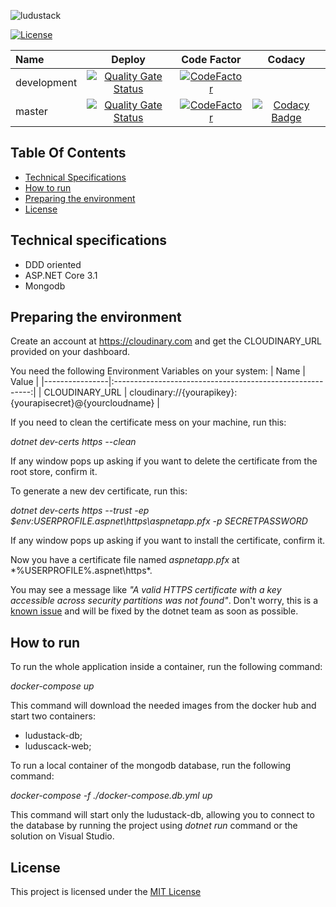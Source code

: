 ![ludustack](https://github.com/anteatergames/ludustack/blob/master/LuduStack.Web/wwwroot/images/logo-horizontal-black-1024w.png?raw=true)

[![License](https://img.shields.io/github/license/anteatergames/indievisible)](https://github.com/anteatergames/ludustack/blob/master/LICENSE)


| Name|Deploy|Code Factor|Codacy|
|:-|:-:|:-:|:-:|
|development|[![Quality Gate Status](https://sonarcloud.io/api/project_badges/measure?branch=development&project=anteatergames_ludustack&metric=alert_status)](https://sonarcloud.io/dashboard?id=anteatergames_ludustack&branch=development)|[![CodeFactor](https://www.codefactor.io/repository/github/anteatergames/ludustack/badge)](https://www.codefactor.io/repository/github/anteatergames/ludustack)|
|master|[![Quality Gate Status](https://sonarcloud.io/api/project_badges/measure?branch=master&project=anteatergames_ludustack&metric=alert_status)](https://sonarcloud.io/dashboard?id=anteatergames_ludustack&branch=master)|[![CodeFactor](https://www.codefactor.io/repository/github/anteatergames/ludustack/badge)](https://www.codefactor.io/repository/github/anteatergames/ludustack)|[![Codacy Badge](https://app.codacy.com/project/badge/Grade/d3db41f42938477499a591178186d3da)](https://www.codacy.com/gh/anteatergames/ludustack/dashboard?utm_source=github.com&amp;utm_medium=referral&amp;utm_content=anteatergames/ludustack&amp;utm_campaign=Badge_Grade)|

## Table Of Contents
- [Technical Specifications](#technical-specifications)
- [How to run](#how-to-run)
- [Preparing the environment](#preparing-the-environment)
- [License](#license)

## Technical specifications
- DDD oriented
- ASP.NET Core 3.1
- Mongodb

## Preparing the environment

Create an account at https://cloudinary.com and get the CLOUDINARY_URL provided on your dashboard.

You need the following Environment Variables on your system:
| Name           |                           Value                           |
|----------------|:---------------------------------------------------------:|
| CLOUDINARY_URL | cloudinary://{yourapikey}:{yourapisecret}@{yourcloudname} |

If you need to clean the certificate mess on your machine, run this:

*dotnet dev-certs https --clean*

If any window pops up asking if you want to delete the certificate from the root store, confirm it.

To generate a new dev certificate, run this:

*dotnet dev-certs https --trust -ep $env:USERPROFILE\.aspnet\https\aspnetapp.pfx -p SECRETPASSWORD*

If any window pops up asking if you want to install the certificate, confirm it.

Now you have a certificate file named *aspnetapp.pfx* at *%USERPROFILE%\.aspnet\https\*.

You may see a message like *"A valid HTTPS certificate with a key accessible across security partitions was not found"*. Don't worry, this is a [known issue](https://github.com/dotnet/aspnetcore/issues/21948) and will be fixed by the dotnet team as soon as possible.

## How to run
To run the whole application inside a container, run the following command:

*docker-compose up*

This command will download the needed images from the docker hub and start two containers:

- ludustack-db;
- luduscack-web;

To run a local container of the mongodb database, run the following command:

*docker-compose -f ./docker-compose.db.yml up*

This command will start only the ludustack-db, allowing you to connect to the database by running the project using *dotnet run* command or the solution on Visual Studio.

## License
This project is licensed under the [MIT License](https://github.com/anteatergames/ludustack/blob/master/LICENSE)
